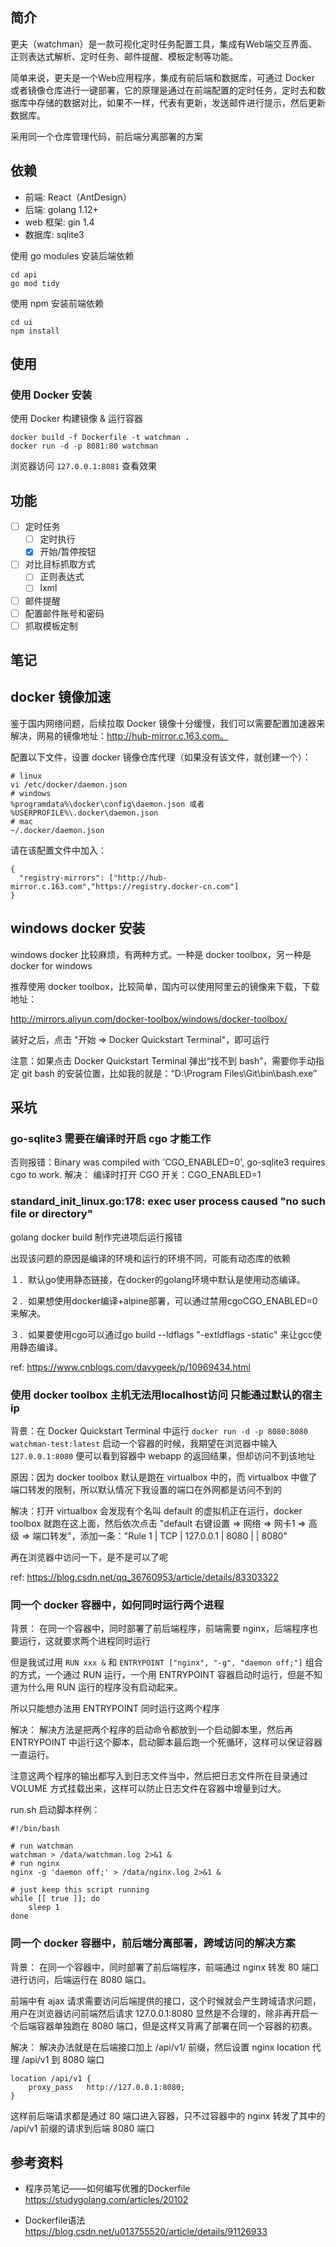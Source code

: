 ## 简介
更夫（watchman）是一款可视化定时任务配置工具，集成有Web端交互界面、正则表达式解析、定时任务、邮件提醒、模板定制等功能。

简单来说，更夫是一个Web应用程序，集成有前后端和数据库，可通过 Docker 或者镜像仓库进行一键部署，它的原理是通过在前端配置的定时任务，定时去和数据库中存储的数据对比，如果不一样，代表有更新，发送邮件进行提示，然后更新数据库。

采用同一个仓库管理代码，前后端分离部署的方案

## 依赖
* 前端: React（AntDesign）
* 后端: golang 1.12+
* web 框架: gin 1.4
* 数据库: sqlite3

使用 go modules 安装后端依赖
```
cd api
go mod tidy
```
使用 npm 安装前端依赖
```
cd ui
npm install
```

## 使用
### 使用 Docker 安装
使用 Docker 构建镜像 & 运行容器
```
docker build -f Dockerfile -t watchman .
docker run -d -p 8081:80 watchman
```
浏览器访问 ```127.0.0.1:8081``` 查看效果

## 功能
- [ ] 定时任务
    - [ ] 定时执行
    - [x] 开始/暂停按钮
- [ ] 对比目标抓取方式
    - [ ] 正则表达式
    - [ ] lxml
- [ ] 邮件提醒
- [ ] 配置邮件账号和密码
- [ ] 抓取模板定制

## 笔记
## docker 镜像加速
鉴于国内网络问题，后续拉取 Docker 镜像十分缓慢，我们可以需要配置加速器来解决，网易的镜像地址：http://hub-mirror.c.163.com。

配置以下文件，设置 docker 镜像仓库代理（如果没有该文件，就创建一个）：
```
# linux
vi /etc/docker/daemon.json
# windows
%programdata%\docker\config\daemon.json 或者 %USERPROFILE%\.docker\daemon.json
# mac
~/.docker/daemon.json
```

请在该配置文件中加入：
```
{
  "registry-mirrors": ["http://hub-mirror.c.163.com","https://registry.docker-cn.com"]
}
```

## windows docker 安装
windows docker 比较麻烦，有两种方式。一种是 docker toolbox，另一种是 docker for windows

推荐使用 docker toolbox，比较简单，国内可以使用阿里云的镜像来下载，下载地址：

http://mirrors.aliyun.com/docker-toolbox/windows/docker-toolbox/

装好之后，点击 "开始 => Docker Quickstart Terminal"，即可运行

注意：如果点击 Docker Quickstart Terminal 弹出“找不到 bash”，需要你手动指定 git bash 的安装位置，比如我的就是：“D:\Program Files\Git\bin\bash.exe”

## 采坑
### go-sqlite3 需要在编译时开启 cgo 才能工作
否则报错：Binary was compiled with 'CGO_ENABLED=0', go-sqlite3 requires cgo to work.
解决：
编译时打开 CGO 开关：CGO_ENABLED=1

### standard_init_linux.go:178: exec user process caused "no such file or directory"
golang docker build 制作完进项后运行报错

出现该问题的原因是编译的环境和运行的环境不同，可能有动态库的依赖

１．默认go使用静态链接，在docker的golang环境中默认是使用动态编译。

２．如果想使用docker编译+alpine部署，可以通过禁用cgoCGO_ENABLED=0来解决。

３．如果要使用cgo可以通过go build --ldflags "-extldflags -static" 来让gcc使用静态编译。

ref: https://www.cnblogs.com/davygeek/p/10969434.html

### 使用 docker toolbox 主机无法用localhost访问 只能通过默认的宿主ip
背景：在 Docker Quickstart Terminal 中运行 ```docker run -d -p 8080:8080 watchman-test:latest``` 启动一个容器的时候，我期望在浏览器中输入 ```127.0.0.1:8080``` 便可以看到容器中 webapp 的返回结果，但却访问不到该地址

原因：因为 docker toolbox 默认是跑在 virtualbox 中的，而 virtualbox 中做了端口转发的限制，所以默认情况下我设置的端口在外网都是访问不到的

解决：打开 virtualbox 会发现有个名叫 default 的虚拟机正在运行，docker toolbox 就跑在这上面，然后依次点击 "default 右键设置 => 网络 => 网卡1 => 高级 => 端口转发"，添加一条："Rule 1 | TCP | 127.0.0.1 | 8080 | | 8080"

再在浏览器中访问一下，是不是可以了呢

ref: https://blog.csdn.net/qq_36760953/article/details/83303322

### 同一个 docker 容器中，如何同时运行两个进程
背景：
在同一个容器中，同时部署了前后端程序，前端需要 nginx，后端程序也要运行，这就要求两个进程同时运行

但是我试过用 ```RUN xxx &``` 和 ```ENTRYPOINT ["nginx", "-g", "daemon off;"]``` 组合的方式，一个通过 RUN 运行，一个用 ENTRYPOINT 容器启动时运行，但是不知道为什么用 RUN 运行的程序没有启动起来。

所以只能想办法用 ENTRYPOINT 同时运行这两个程序

解决：
解决方法是把两个程序的启动命令都放到一个启动脚本里，然后再 ENTRYPOINT 中运行这个脚本，启动脚本最后跑一个死循环，这样可以保证容器一直运行。

注意这两个程序的输出都写入到日志文件当中，然后把日志文件所在目录通过 VOLUME 方式挂载出来，这样可以防止日志文件在容器中增量到过大。

run.sh 启动脚本样例：
```
#!/bin/bash
 
# run watchman
watchman > /data/watchman.log 2>&1 &
# run nginx
nginx -g 'daemon off;' > /data/nginx.log 2>&1 &
 
# just keep this script running
while [[ true ]]; do
    sleep 1
done
```


### 同一个 docker 容器中，前后端分离部署，跨域访问的解决方案
背景：
在同一个容器中，同时部署了前后端程序，前端通过 nginx 转发 80 端口进行访问，后端运行在 8080 端口。

前端中有 ajax 请求需要访问后端提供的接口，这个时候就会产生跨域请求问题，用户在浏览器访问前端然后请求 127.0.0.1:8080 显然是不合理的，除非再开启一个后端容器单独跑在 8080 端口，但是这样又背离了部署在同一个容器的初衷。

解决：
解决办法就是在后端接口加上 /api/v1/ 前缀，然后设置 nginx location 代理 /api/v1 到 8080 端口
```
location /api/v1 {
    proxy_pass   http://127.0.0.1:8080;
}
```
这样前后端请求都是通过 80 端口进入容器，只不过容器中的 nginx 转发了其中的 /api/v1 前缀的请求到后端 8080 端口


## 参考资料
* 程序员笔记——如何编写优雅的Dockerfile  
https://studygolang.com/articles/20102

* Dockerfile语法  
https://blog.csdn.net/u013755520/article/details/91126933